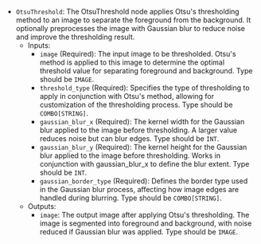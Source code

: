 - `OtsuThreshold`: The OtsuThreshold node applies Otsu's thresholding method to an image to separate the foreground from the background. It optionally preprocesses the image with Gaussian blur to reduce noise and improve the thresholding result.
    - Inputs:
        - `image` (Required): The input image to be thresholded. Otsu's method is applied to this image to determine the optimal threshold value for separating foreground and background. Type should be `IMAGE`.
        - `threshold_type` (Required): Specifies the type of thresholding to apply in conjunction with Otsu's method, allowing for customization of the thresholding process. Type should be `COMBO[STRING]`.
        - `gaussian_blur_x` (Required): The kernel width for the Gaussian blur applied to the image before thresholding. A larger value reduces noise but can blur edges. Type should be `INT`.
        - `gaussian_blur_y` (Required): The kernel height for the Gaussian blur applied to the image before thresholding. Works in conjunction with gaussian_blur_x to define the blur extent. Type should be `INT`.
        - `gaussian_border_type` (Required): Defines the border type used in the Gaussian blur process, affecting how image edges are handled during blurring. Type should be `COMBO[STRING]`.
    - Outputs:
        - `image`: The output image after applying Otsu's thresholding. The image is segmented into foreground and background, with noise reduced if Gaussian blur was applied. Type should be `IMAGE`.
